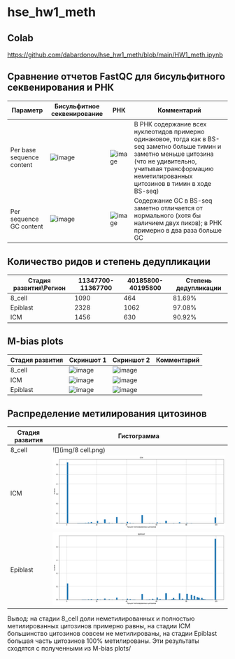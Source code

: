 # hse_hw1_meth

## Colab
https://github.com/dabardonov/hse_hw1_meth/blob/main/HW1_meth.ipynb

## Сравнение отчетов FastQC для бисульфитного секвенирования и РНК

| Параметр | Бисульфитное секвенирование | РНК | Комментарий |
| ------------- | ------------- |--------------------| ----- |
|Per base sequence content| ![image](https://user-images.githubusercontent.com/93095449/154854645-3bb705b6-f7b0-4bdd-9c7d-d2f74b447822.png)   | ![image](https://user-images.githubusercontent.com/93095449/154854677-ccfb2f18-69f9-46ab-8c75-6ff79899764e.png)    | В РНК содержание всех нуклеотидов примерно одинаковое, тогда как в BS-seq заметно больше тимин и заметно меньше цитозина (что не удивительно, учитывая трансформацию неметилированных цитозинов в тимин в ходе BS-seq) |
| Per sequence GC content | ![image](https://user-images.githubusercontent.com/93095449/154854737-a6163b89-c9f1-4926-aad1-c75470f3f692.png)  | ![image](https://user-images.githubusercontent.com/93095449/154854816-bb8517fb-0f89-48c1-8833-611d9a097d6c.png) | Содержание GC в BS-seq заметно отличается от нормального (хотя бы наличием двух пиков); в РНК примерно в два раза больше GC   |

## Количество ридов и степень дедупликации

| Стадия развития\Регион | 11347700-11367700 | 40185800-40195800 | Степень дедупликации |
| ------------- | ------------- |--------------------| ----- |
| 8_cell | 1090 | 464 | 81.69% |
| Epiblast | 2328 | 1062 | 97.08% |
| ICM | 1456 | 630 | 90.92% |

## M-bias plots

| Стадия развития| Скриншот 1 | Скриншот 2 | Комментарий |
| ------------- | ------------- |--------------------| ----- |
| 8_cell | ![image](https://user-images.githubusercontent.com/93095449/155022941-856e5d8e-3574-40b1-ba2c-aa864846d95e.png) | ![image](https://user-images.githubusercontent.com/93095449/155022977-73eab6e1-b097-41ac-b355-16c509e0e41f.png) | |
| ICM | ![image](https://user-images.githubusercontent.com/93095449/155023097-0662392c-023e-4ba2-a0a6-ab7e35964891.png) | ![image](https://user-images.githubusercontent.com/93095449/155023139-318480d8-d927-45fa-b0b4-38994ace0614.png) | |
| Epiblast | ![image](https://user-images.githubusercontent.com/93095449/155023213-f36c68c2-eb3e-4acb-b58b-33862a650e54.png) | ![image](https://user-images.githubusercontent.com/93095449/155023251-9870006c-3c80-4334-a8c1-86e54628fbbc.png) | |

## Распределение метилирования цитозинов

| Стадия развития| Гистограмма |
| ------------- | ------------- |
| 8_cell | ![](img/8 cell.png) |
| ICM | ![](img/ICM.png) |
| Epiblast | ![](img/epi.png) |

Вывод: на стадии 8_cell доли неметилированных и полностью метилированных цитозинов примерно равны, на стадии ICM большинство цитозинов совсем не метилированы, на стадии Epiblast большая часть цитозинов 100% метилированы. Эти результаты сходятся с полученными из M-bias plots/





